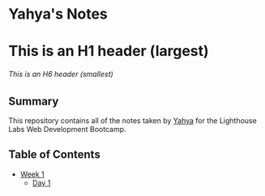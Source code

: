 # Yahya's Notes
# This is an H1 header (largest)
###### This is an H6 header (smallest)
## Summary 

This repository contains all of the notes taken by [Yahya](https://web.compass.lighthouselabs.ca/prep/prep-mod-1-welcome/activities/24) for the Lighthouse Labs Web Development Bootcamp.

## Table of Contents

* [Week 1](/Week_1)
  * [Day 1](/Week_1/Day_1)